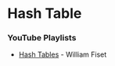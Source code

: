 # Hash Table

### YouTube Playlists

* [Hash Tables](https://www.youtube.com/playlist?list=PLDV1Zeh2NRsDH5Wq-Vk5tDb8gH03cULZS) - William Fiset
